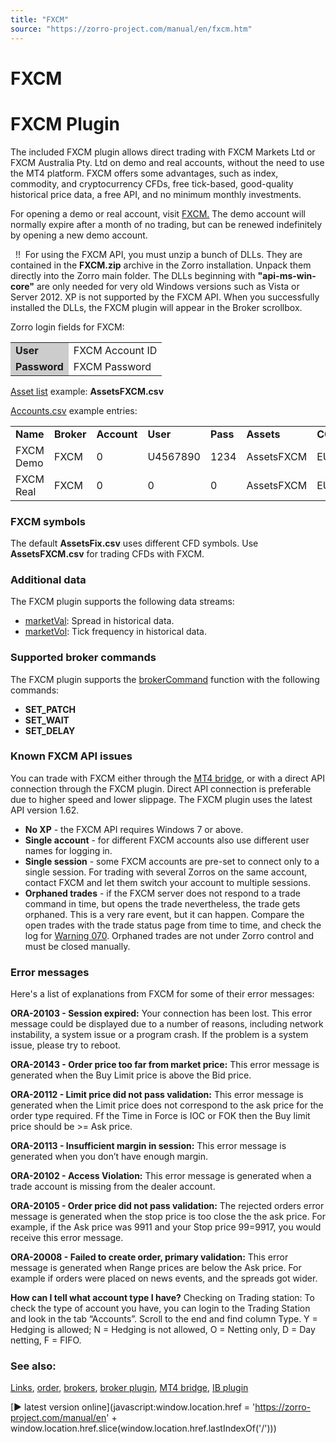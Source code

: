 ```yaml
---
title: "FXCM"
source: "https://zorro-project.com/manual/en/fxcm.htm"
---
```


# FXCM

# FXCM Plugin

The included FXCM plugin allows direct trading with FXCM Markets Ltd or FXCM Australia Pty. Ltd on demo and real accounts, without the need to use the MT4 platform. FXCM offers some advantages, such as index, commodity, and cryptocurrency CFDs, free tick-based, good-quality historical price data, a free API, and no minimum monthly investments.

For opening a demo or real account, visit [FXCM.](https://www.fxcm.com) The demo account will normally expire after a month of no trading, but can be renewed indefinitely by opening a new demo account.

  !!  For using the FXCM API, you must unzip a bunch of DLLs. They are contained in the **FXCM.zip** archive in the Zorro installation. Unpack them directly into the Zorro main folder. The DLLs beginning with **"api-ms-win-core"** are only needed for very old Windows versions such as Vista or Server 2012. XP is not supported by the FXCM API. When you successfully installed the DLLs, the FXCM plugin will appear in the Broker scrollbox.

Zorro login fields for FXCM:

<table class="auto-style2"><tbody><tr><td style="background-color: #CCCCCC"><strong>User</strong></td><td>FXCM Account ID</td></tr><tr><td style="background-color: #CCCCCC"><strong>Password</strong></td><td>FXCM Password</td></tr></tbody></table>

[Asset list](013_Asset_Account_Lists.md) example: **AssetsFXCM.csv**

[Accounts.csv](013_Asset_Account_Lists.md) example entries:

<table cellpadding="2" cellspacing="0" class="auto-style2"><tbody><tr><td class="auto-style1" style="height: 19px"><strong>Name</strong></td><td class="auto-style1" style="height: 19px"><strong>Broker</strong></td><td class="auto-style1" style="height: 19px"><strong>Account</strong></td><td class="auto-style1" style="height: 19px"><strong>User</strong></td><td class="auto-style1" style="height: 19px"><strong>Pass</strong></td><td class="auto-style1" style="height: 19px"><strong>Assets</strong></td><td class="auto-style1" style="height: 19px"><strong>CCY</strong></td><td class="auto-style1" style="height: 19px"><strong>Real</strong></td><td class="auto-style1" style="height: 19px"><strong>NFA</strong></td><td class="auto-style1" style="height: 19px"><strong>Plugin</strong></td></tr><tr><td class="auto-style1" style="height: 22px">FXCM Demo</td><td class="auto-style1" style="height: 22px">FXCM</td><td class="auto-style1" style="height: 22px">0</td><td class="auto-style1" style="height: 22px">U4567890</td><td class="auto-style1" style="height: 22px">1234</td><td class="auto-style1" style="height: 22px">AssetsFXCM</td><td class="auto-style1" style="height: 22px">EUR</td><td class="auto-style1" style="height: 22px">0</td><td class="auto-style1" style="height: 22px">0</td><td class="auto-style1" style="height: 22px">FXCM</td></tr><tr><td class="auto-style1">FXCM Real</td><td class="auto-style1">FXCM</td><td class="auto-style1">0</td><td class="auto-style1">0</td><td class="auto-style1">0</td><td class="auto-style1">AssetsFXCM</td><td class="auto-style1">EUR</td><td class="auto-style1">1</td><td class="auto-style1">0</td><td class="auto-style1">FXCM</td></tr></tbody></table>

### FXCM symbols

The default **AssetsFix.csv** uses different CFD symbols. Use **AssetsFXCM.csv** for trading CFDs with FXCM.

### Additional data

The FXCM plugin supports the following data streams:

*   [marketVal](022_Price_History.md): Spread in historical data.
*   [marketVol](022_Price_History.md): Tick frequency in historical data.

### Supported broker commands

The FXCM plugin supports the [brokerCommand](113_brokerCommand.md) function with the following commands:

*   **SET\_PATCH**
*   **SET\_WAIT**
*   **SET\_DELAY**  
    

### Known FXCM API issues

You can trade with FXCM either through the [MT4 bridge](mt4plugin.md), or with a direct API connection through the FXCM plugin. Direct API connection is preferable due to higher speed and lower slippage. The FXCM plugin uses the latest API version 1.62.

*   **No XP** - the FXCM API requires Windows 7 or above.
*   **Single account** - for different FXCM accounts also use different user names for logging in.
*   **Single session** - some FXCM accounts are pre-set to connect only to a single session. For trading with several Zorros on the same account, contact FXCM and let them switch your account to multiple sessions.
*   **Orphaned trades** - if the FXCM server does not respond to a trade command in time, but opens the trade nevertheless, the trade gets orphaned. This is a very rare event, but it can happen. Compare the open trades with the trade status page from time to time, and check the log for [Warning 070](errors.md). Orphaned trades are not under Zorro control and must be closed manually.

### Error messages

Here's a list of explanations from FXCM for some of their error messages:

**ORA-20103 - Session expired:** Your connection has been lost. This error message could be displayed due to a number of reasons, including network instability, a system issue or a program crash. If the problem is a system issue, please try to reboot.  
  
**ORA-20143 - Order price too far from market price:** This error message is generated when the Buy Limit price is above the Bid price.

**ORA-20112 - Limit price did not pass validation:** This error message is generated when the Limit price does not correspond to the ask price for the order type required. Ff the Time in Force is IOC or FOK then the Buy limit price should be >= Ask price.

**ORA-20113 - Insufficient margin in session:** This error message is generated when you don’t have enough margin.

**ORA-20102 - Access Violation:** This error message is generated when a trade account is missing from the dealer account.

**ORA-20105 - Order price did not pass validation:** The rejected orders error message is generated when the stop price is too close the the ask price. For example, if the Ask price was 9911 and your Stop price 99=9917, you would receive this error message.

**ORA-20008 - Failed to create order, primary validation:** This error message is generated when Range prices are below the Ask price. For example if orders were placed on news events, and the spreads got wider.

**How can I tell what account type I have?** Checking on Trading station: To check the type of account you have, you can login to the Trading Station and look in the tab “Accounts”. Scroll to the end and find column Type. Y = Hedging is allowed; N = Hedging is not allowed, O = Netting only, D = Day netting, F = FIFO.

### See also:

[Links](247_Links_Books.md), [order](111_order.md), [brokers](214_Brokers_Data_Feeds.md), [broker plugin](brokerplugin.md), [MT4 bridge](mt4plugin.md), [IB plugin](062_DefineApi_LoadLibrary.md)

[► latest version online](javascript:window.location.href = 'https://zorro-project.com/manual/en' + window.location.href.slice\(window.location.href.lastIndexOf\('/'\)\))